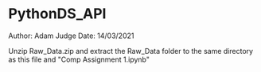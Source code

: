 # PythonDS_API
Author: Adam Judge
Date: 14/03/2021

Unzip Raw_Data.zip and extract the Raw_Data folder to the same directory as this file and "Comp Assignment 1.ipynb"
